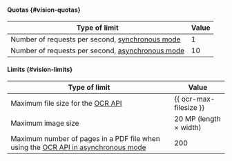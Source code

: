 #### Quotas {#vision-quotas}

| Type of limit | Value |
----- | -----
| Number of requests per second, [synchronous mode](../vision/ocr/api-ref/TextRecognition/index.md) | 1 |
| Number of requests per second, [asynchronous mode](../vision/ocr/api-ref/TextRecognitionAsync/index.md) | 10 |


#### Limits {#vision-limits}

| Type of limit | Value |
----- | -----
| Maximum file size for the [OCR API](../vision/ocr/api-ref/index.md) | {{ ocr-max-filesize }} |
| Maximum image size | 20 MP (length × width) |
| Maximum number of pages in a PDF file when using the [OCR API in asynchronous mode](../vision/ocr/api-ref/TextRecognitionAsync/index.md) | 200 |
